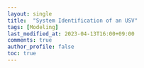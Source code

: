 ```yaml
---
layout: single
title:  "System Identification of an USV"
tags: [Modeling]
last_modified_at: 2023-04-13T16:00+09:00
comments: true
author_profile: false
toc: true
---
```

